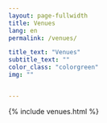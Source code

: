 ```yaml
---
layout: page-fullwidth
title: Venues
lang: en
permalink: /venues/

title_text: "Venues"
subtitle_text: ""
color_class: "colorgreen"
img: ""


---
```


{% include venues.html %}
